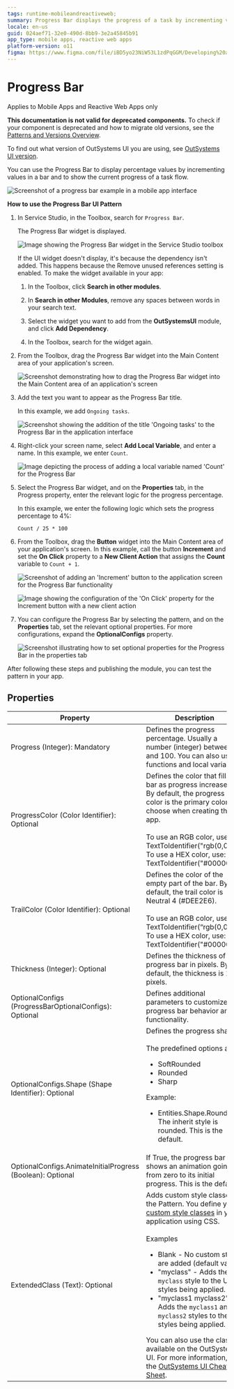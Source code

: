 ```yaml
---
tags: runtime-mobileandreactiveweb;
summary: Progress Bar displays the progress of a task by incrementing values in a bar.
locale: en-us
guid: 024aef71-32e0-490d-8bb9-3e2a45845b91
app_type: mobile apps, reactive web apps
platform-version: o11
figma: https://www.figma.com/file/iBD5yo23NiW53L1zdPqGGM/Developing%20an%20Application?node-id=218:47
---
```


# Progress Bar

<div class="info" markdown="1">

Applies to Mobile Apps and Reactive Web Apps only

</div>

<div class="info" markdown="1">

**This documentation is not valid for deprecated components.** To check if your component is deprecated and how to migrate old versions, see the [Patterns and Versions Overview](https://outsystemsui.outsystems.com/OutsystemsUiWebsite/MigrationOverview).

To find out what version of OutSystems UI you are using, see [OutSystems UI version](../../intro.md#outsystems-ui-version).

</div>

You can use the Progress Bar to display percentage values by incrementing values in a bar and to show the current progress of a task flow.

![Screenshot of a progress bar example in a mobile app interface](images/progressbar-example-ss.png "Progress Bar Example")

**How to use the Progress Bar UI Pattern**

1. In Service Studio, in the Toolbox, search for `Progress Bar`.

    The Progress Bar widget is displayed.

    ![Image showing the Progress Bar widget in the Service Studio toolbox](images/progressbar-widget-ss.png "Progress Bar Widget in Service Studio")

    If the UI widget doesn't display, it's because the dependency isn't added. This happens because the Remove unused references setting is enabled. To make the widget available in your app:

    1. In the Toolbox, click **Search in other modules**.

    1. In **Search in other Modules**, remove any spaces between words in your search text.
    
    1. Select the widget you want to add from the **OutSystemsUI** module, and click **Add Dependency**.
    
    1. In the Toolbox, search for the widget again.

1. From the Toolbox, drag the Progress Bar widget into the Main Content area of your application's screen.

    ![Screenshot demonstrating how to drag the Progress Bar widget into the Main Content area of an application's screen](images/progressbar-dragwidget-ss.png "Dragging Progress Bar Widget to Screen")

1. Add the text you want to appear as the Progress Bar title.

    In this example, we add `Ongoing tasks`.

    ![Screenshot showing the addition of the title 'Ongoing tasks' to the Progress Bar in the application interface](images/progressbar-text-ss.png "Adding Title to Progress Bar")

1. Right-click your screen name, select **Add Local Variable**, and enter a name. In this example, we enter `Count`.

    ![Image depicting the process of adding a local variable named 'Count' for the Progress Bar](images/progressbar-var-ss.png "Adding Local Variable for Progress Bar")

1. Select the Progress Bar widget, and on the **Properties** tab, in the Progress property, enter the relevant logic for the progress percentage.

    In this example, we enter the following logic which sets the progress percentage to 4%:

    ``Count / 25 * 100``

1. From the Toolbox, drag the **Button** widget into the Main Content area of your application's screen. In this example, call the button **Increment** and set the **On Click** property to a **New Client Action** that assigns the **Count** variable to ``Count + 1``.

    ![Screenshot of adding an 'Increment' button to the application screen for the Progress Bar functionality](images/progressbar-button-ss.png "Adding Increment Button")

    ![Image showing the configuration of the 'On Click' property for the Increment button with a new client action](images/progressbar-assign-ss.png "Setting the Assign Action for Button")

1. You can configure the Progress Bar by selecting the pattern, and on the **Properties** tab, set the relevant optional properties. For more configurations, expand the **OptionalConfigs** property.

    ![Screenshot illustrating how to set optional properties for the Progress Bar in the properties tab](images/progressbar-prop-ss.png "Setting Optional Properties of Progress Bar")

After following these steps and publishing the module, you can test the pattern in your app.

## Properties

| Property| Description|
|---|---|
|Progress (Integer): Mandatory|Defines the progress percentage. Usually a number (integer) between 0 and 100. You can also use functions and local variables.|
|ProgressColor (Color Identifier): Optional|Defines the color that fills the bar as progress increases. By default, the progress color is the primary color you choose when creating the app.<br/><br/>To use an RGB color, use: TextToIdentifier("rgb(0,0,0)")<br/>To use a HEX color, use: TextToIdentifier("#000000")|
|TrailColor (Color Identifier): Optional|Defines the color of the empty part of the bar. By default, the trail color is Neutral 4 (#DEE2E6).<br/><br/>To use an RGB color, use: TextToIdentifier(“rgb(0,0,0)“)<br/>To use a HEX color, use: TextToIdentifier("#000000")|
|Thickness (Integer): Optional|Defines the thickness of the progress bar in pixels. By default, the thickness is 12 pixels.|
|OptionalConfigs (ProgressBarOptionalConfigs): Optional| Defines additional parameters to customize the progress bar behavior and functionality.|
|OptionalConfigs.Shape (Shape Identifier): Optional| Defines the progress shape.<br/><br/>The predefined options are:<ul><li>SoftRounded</li><li>Rounded</li><li>Sharp</li></ul>Example:<ul><li>Entities.Shape.Rounded - The inherit style is rounded. This is the default.</li></ul>|
|OptionalConfigs.AnimateInitialProgress (Boolean): Optional| If True, the progress bar shows an animation going from zero to its initial progress. This is the default.|
|ExtendedClass (Text): Optional| Adds custom style classes to the Pattern. You define your [custom style classes](../../../../../develop/ui/look-feel/css.md) in your application using CSS.<br/><br/>Examples <ul><li>Blank - No custom styles are added (default value).</li><li>"myclass" - Adds the ``myclass`` style to the UI styles being applied.</li><li>"myclass1 myclass2" - Adds the ``myclass1`` and ``myclass2`` styles to the UI styles being applied.</li></ul>You can also use the classes available on the OutSystems UI. For more information, see the [OutSystems UI Cheat Sheet](https://outsystemsui.outsystems.com/OutSystemsUIWebsite/CheatSheet).|
